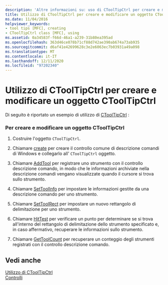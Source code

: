 ```yaml
---
description: 'Altre informazioni su: uso di CToolTipCtrl per creare e modificare un oggetto CToolTipCtrl'
title: Utilizzo di CToolTipCtrl per creare e modificare un oggetto CToolTipCtrl
ms.date: 11/04/2016
helpviewer_keywords:
- tool tips [MFC], creating
- CToolTipCtrl class [MFC], using
ms.assetid: 0a34583f-f66d-46a1-a239-31b80ea395ad
ms.openlocfilehash: 363d46ce078b71cf88d742ae390ab674a73ab935
ms.sourcegitcommit: d6af41e42699628c3e2e6063ec7b03931a49a098
ms.translationtype: MT
ms.contentlocale: it-IT
ms.lasthandoff: 12/11/2020
ms.locfileid: "97202340"
---
```

# <a name="using-ctooltipctrl-to-create-and-manipulate-a-ctooltipctrl-object"></a>Utilizzo di CToolTipCtrl per creare e modificare un oggetto CToolTipCtrl

Di seguito è riportato un esempio di utilizzo di [CToolTipCtrl](../mfc/reference/ctooltipctrl-class.md) :

### <a name="to-create-and-manipulate-a-ctooltipctrl"></a>Per creare e modificare un oggetto CToolTipCtrl

1. Costruire l'oggetto `CToolTipCtrl`.

1. Chiamare [create](../mfc/reference/ctooltipctrl-class.md#create) per creare il controllo comune di descrizione comandi di Windows e collegarlo all' `CToolTipCtrl` oggetto.

1. Chiamare [AddTool](../mfc/reference/ctooltipctrl-class.md#addtool) per registrare uno strumento con il controllo descrizione comando, in modo che le informazioni archiviate nella descrizione comandi vengano visualizzate quando il cursore si trova sullo strumento.

1. Chiamare [SetToolInfo](../mfc/reference/ctooltipctrl-class.md#settoolinfo) per impostare le informazioni gestite da una descrizione comando per uno strumento.

1. Chiamare [SetToolRect](../mfc/reference/ctooltipctrl-class.md#settoolrect) per impostare un nuovo rettangolo di delimitazione per uno strumento.

1. Chiamare [HitTest](../mfc/reference/ctooltipctrl-class.md#hittest) per verificare un punto per determinare se si trova all'interno del rettangolo di delimitazione dello strumento specificato e, in caso affermativo, recuperare le informazioni sullo strumento.

1. Chiamare [GetToolCount](../mfc/reference/ctooltipctrl-class.md#gettoolcount) per recuperare un conteggio degli strumenti registrati con il controllo descrizione comando.

## <a name="see-also"></a>Vedi anche

[Utilizzo di CToolTipCtrl](../mfc/using-ctooltipctrl.md)<br/>
[Controlli](../mfc/controls-mfc.md)
